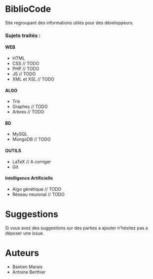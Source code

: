 # BiblioCode

Site regroupant des informations utiles pour des développeurs.

### Sujets traités : 
#### WEB
  * HTML 
  * CSS // TODO
  * PHP // TODO
  * JS // TODO
  * XML et XSL // TODO
#### ALGO
  * Tris
  * Graphes // TODO
  * Arbres // TODO
#### BD
  * MySQL 
  * MongoDB // TODO
#### OUTILS
  * LaTeX // A corriger
  * Git
#### Intelligence Artificielle
  * Algo génétique // TODO
  * Réseau neuronal // TODO

# Suggestions

Si vous avez des suggestions sur des parties a ajouter n'hésitez pas a déposer une issue.

# Auteurs 
* Bastien Marais
* Antoine Berthier

